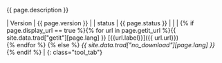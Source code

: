 {{ page.description }}  
  
| Version | {{ page.version }} |
| status  | {{ page.status }} |
| | {% if page.display_url == true %}{% for url in page.getit_url %}{{ site.data.trad["getit"][page.lang] }} [{{url.label}}]({{ url.url}})<br/>{% endfor %} {% else %} *{{ site.data.trad["no_download"][page.lang] }}* {% endif %} |
{: class="tool_tab"}

